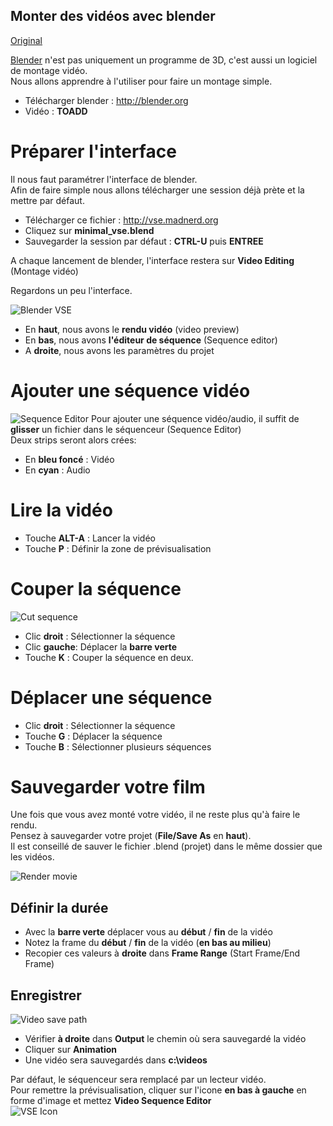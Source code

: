 Monter des vidéos avec blender
------------------------------------------
[Original](http://github.com/tutoblender/)

[Blender](http://blender.org) n'est pas uniquement un programme de 3D, c'est aussi un logiciel de montage vidéo.      
Nous allons apprendre à l'utiliser pour faire un montage simple.     
 
* Télécharger blender : http://blender.org
* Vidéo : ******TOADD******

# Préparer l'interface
Il nous faut paramétrer l'interface de blender.     
Afin de faire simple nous allons télécharger une session déjà prète et la mettre par défaut.    

* Télécharger ce fichier : http://vse.madnerd.org
* Cliquez sur **minimal_vse.blend**
* Sauvegarder la session par défaut : **CTRL-U** puis **ENTREE**

A chaque lancement de blender, l'interface restera sur **Video Editing** (Montage vidéo)     

Regardons un peu l'interface.   

![Blender VSE](https://github.com/tutoblender/blob/master/doc/interface.jpg)
* En **haut**, nous avons le **rendu vidéo** (video preview)
* En **bas**, nous avons **l'éditeur de séquence** (Sequence editor)
* A **droite**, nous avons les paramètres du projet

# Ajouter une séquence vidéo

![Sequence Editor](https://github.com/tutoblender/blob/master/doc/sequence.jpg)
Pour ajouter une séquence vidéo/audio, il suffit de **glisser** un fichier dans le séquenceur (Sequence Editor)   
Deux strips seront alors crées:   
* En **bleu foncé** : Vidéo
* En **cyan** : Audio 

# Lire la vidéo
* Touche **ALT-A** : Lancer la vidéo
* Touche **P** : Définir la zone de prévisualisation

# Couper la séquence
![Cut sequence](https://github.com/tutoblender/blob/master/doc/cut.jpg)
* Clic **droit** : Sélectionner la séquence
* Clic **gauche**: Déplacer la **barre verte**
* Touche **K** : Couper la séquence en deux.

# Déplacer une séquence 
* Clic **droit** : Sélectionner la séquence
* Touche **G** : Déplacer la séquence
* Touche **B** : Sélectionner plusieurs séquences 

# Sauvegarder votre film
Une fois que vous avez monté votre vidéo, il ne reste plus qu'à faire le rendu.   
Pensez à sauvegarder votre projet (**File/Save As** en **haut**).    
Il est conseillé de sauver le fichier .blend (projet) dans le même dossier que les vidéos.

![Render movie](https://github.com/tutoblender/blob/master/doc/render.jpg)
## Définir la durée 
* Avec la **barre verte** déplacer vous au **début** / **fin** de la vidéo
* Notez la frame du  **début** / **fin** de la vidéo (**en bas au milieu**)
* Recopier ces valeurs à **droite** dans **Frame Range** (Start Frame/End Frame)

## Enregistrer
![Video save path](https://github.com/tutoblender/blob/master/doc/save.jpg)
* Vérifier **à droite** dans **Output** le chemin où sera sauvegardé la vidéo    
* Cliquer sur **Animation** 
* Une vidéo sera sauvegardés dans **c:\videos**    

Par défaut, le séquenceur sera remplacé par un lecteur vidéo.      
Pour remettre la prévisualisation, cliquer sur l'icone **en bas à gauche** en forme d'image et mettez **Video Sequence Editor**     
![VSE Icon](https://github.com/tutoblender/blob/master/doc/vseicon.jpg)    

